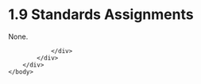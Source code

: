 <html dir="LTR" xmlns:mshelp="http://msdn.microsoft.com/mshelp" xmlns:ddue="http://ddue.schemas.microsoft.com/authoring/2003/5" xmlns:xlink="http://www.w3.org/1999/xlink" xmlns:tool="http://www.microsoft.com/tooltip">
    <head>
        <meta http-equiv="Content-Type" content="text/html; CHARSET=utf-8"></meta>
        <meta name="save" content="history"></meta>
        <title>1.9 Standards Assignments</title>
        <xml>
            <mshelp:toctitle title="1.9 Standards Assignments"></mshelp:toctitle>
            <mshelp:rltitle title="[MS-OXCNOTIF]: Standards Assignments"></mshelp:rltitle>
            <mshelp:keyword index="A" term="2fecb741-f78b-42b1-860c-6702ef687142"></mshelp:keyword>
            <mshelp:attr name="DCSext.ContentType" value="open specification"></mshelp:attr>
            <mshelp:attr name="AssetID" value="2fecb741-f78b-42b1-860c-6702ef687142"></mshelp:attr>
            <mshelp:attr name="TopicType" value="kbRef"></mshelp:attr>
            <mshelp:attr name="DCSext.Title" value="[MS-OXCNOTIF]: Standards Assignments" />
        </xml>
    </head>
    <body>
        <div id="header">
            <h1 class="heading">1.9 Standards Assignments</h1>
        </div>
        <div id="mainSection">
            <div id="mainBody">
                <div id="allHistory" class="saveHistory"></div>
                <div id="sectionSection0" class="section" name="collapseableSection">
                    

<p>None.</p>


                </div>
            </div>
        </div>
    </body>
</html>